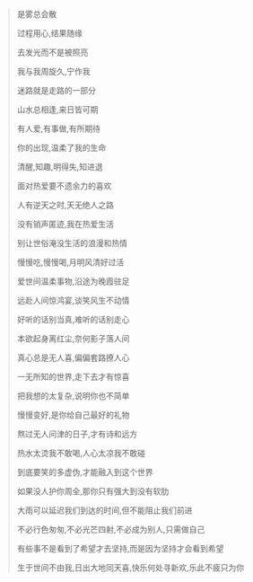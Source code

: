 > 是雾总会散
>
> 过程用心,结果随缘
>
> 去发光而不是被照亮
> 
> 我与我周旋久,宁作我
>
> 迷路就是走路的一部分
> 
> 山水总相逢,来日皆可期
> 
> 有人爱,有事做,有所期待
> 
> 你的出现,温柔了我的生命
> 
> 清醒,知趣,明得失,知进退
> 
> 面对热爱要不遗余力的喜欢
> 
> 人有逆天之时,天无绝人之路
> 
> 没有销声匿迹,我在热爱生活
>
> 别让世俗淹没生活的浪漫和热情 
> 
> 慢慢吃,慢慢喝,月明风清好过活 
> 
> 爱世间温柔事物,沿途为晚霞驻足
> 
> 远赴人间惊鸿宴,谈笑风生不动情
> 
> 好听的话别当真,难听的话别走心
>
> 本欲起身离红尘,奈何影子落人间
>
> 真心总是无人喜,偏偏套路撩人心
>
> 一无所知的世界,走下去才有惊喜
>
> 把我想的太复杂,说明你也不简单
> 
> 慢慢变好,是你给自己最好的礼物
>
> 熬过无人问津的日子,才有诗和远方
>
> 热水太烫我不敢喝,人心太凉我不敢碰
>
> 到底要笑的多虚伪,才能融入到这个世界
>
> 如果没人护你周全,那你只有强大到没有软肋
>
> 大雨可以延迟我们到达的时间,但不能阻止我们前进
> 
> 不必行色匆匆,不必光芒四射,不必成为别人,只需做自己
> 
> 有些事不是看到了希望才去坚持,而是因为坚持才会看到希望
> 
> 生于世间不由我,日出大地同天喜,快乐何处寻新欢,乐此不疲只为你